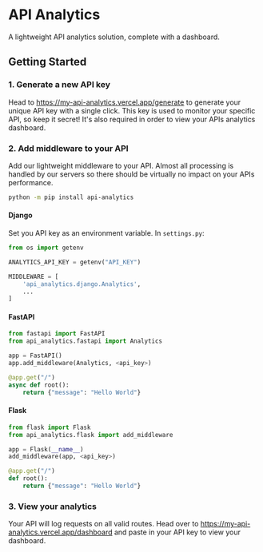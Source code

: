 # API Analytics

A lightweight API analytics solution, complete with a dashboard.

## Getting Started

### 1. Generate a new API key

Head to https://my-api-analytics.vercel.app/generate to generate your unique API key with a single click. This key is used to monitor your specific API, so keep it secret! It's also required in order to view your APIs analytics dashboard.

### 2. Add middleware to your API

Add our lightweight middleware to your API. Almost all processing is handled by our servers so there should be virtually no impact on your APIs performance.

```bash
python -m pip install api-analytics
```

#### Django

Set you API key as an environment variable. In `settings.py`:

```py
from os import getenv

ANALYTICS_API_KEY = getenv("API_KEY")

MIDDLEWARE = [
    'api_analytics.django.Analytics',
    ...
]
```

#### FastAPI

```py
from fastapi import FastAPI
from api_analytics.fastapi import Analytics

app = FastAPI()
app.add_middleware(Analytics, <api_key>)

@app.get("/")
async def root():
    return {"message": "Hello World"}
```

#### Flask

```py
from flask import Flask
from api_analytics.flask import add_middleware

app = Flask(__name__)
add_middleware(app, <api_key>)

@app.get("/")
def root():
    return {"message": "Hello World"}
```

### 3. View your analytics

Your API will log requests on all valid routes. Head over to https://my-api-analytics.vercel.app/dashboard and paste in your API key to view your dashboard.
